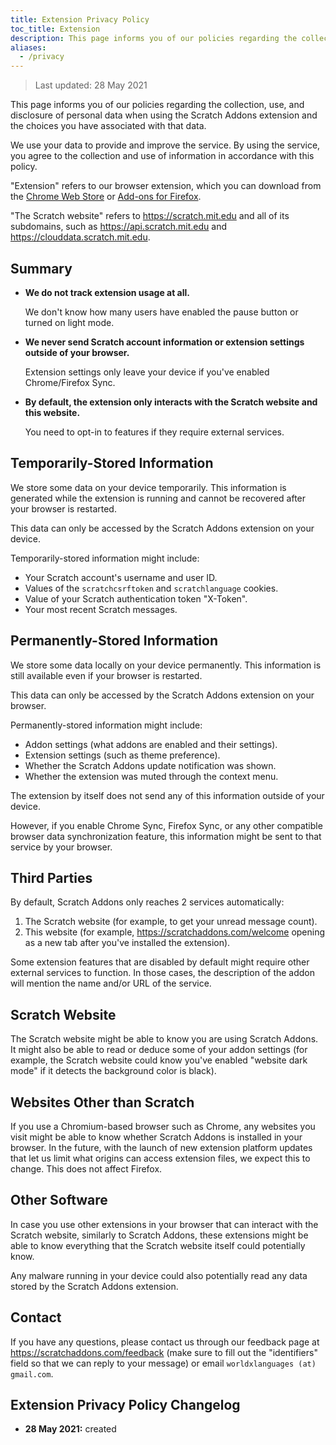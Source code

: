 ```yaml
---
title: Extension Privacy Policy
toc_title: Extension
description: This page informs you of our policies regarding the collection, use, and disclosure of personal data when using the Scratch Addons extension and the choices you have associated with that data.
aliases:
  - /privacy
---
```


> Last updated: 28 May 2021

This page informs you of our policies regarding the collection, use, and disclosure of personal data when using the Scratch Addons extension and the choices you have associated with that data.

We use your data to provide and improve the service. By using the service, you agree to the collection and use of information in accordance with this policy.

"Extension" refers to our browser extension, which you can download from the [Chrome Web Store](https://chrome.google.com/webstore/detail/fbeffbjdlemaoicjdapfpikkikjoneco) or [Add-ons for Firefox](https://addons.mozilla.org/firefox/addon/scratch-messaging-extension/).

"The Scratch website" refers to <https://scratch.mit.edu> and all of its subdomains, such as <https://api.scratch.mit.edu> and <https://clouddata.scratch.mit.edu>.  

## Summary

- **We do not track extension usage at all.**
  
  We don't know how many users have enabled the pause button or turned on light mode.

- **We never send Scratch account information or extension settings outside of your browser.**

  Extension settings only leave your device if you've enabled Chrome/Firefox Sync.

- **By default, the extension only interacts with the Scratch website and this website.**

  You need to opt-in to features if they require external services.

## Temporarily-Stored Information 

We store some data on your device temporarily. This information is generated while the extension is running and cannot be recovered after your browser is restarted. 

This data can only be accessed by the Scratch Addons extension on your device.

Temporarily-stored information might include:

- Your Scratch account's username and user ID.
- Values of the `scratchcsrftoken` and `scratchlanguage` cookies.
- Value of your Scratch authentication token "X-Token".
- Your most recent Scratch messages.

## Permanently-Stored Information

We store some data locally on your device permanently. This information is still available even if your browser is restarted. 

This data can only be accessed by the Scratch Addons extension on your browser.

Permanently-stored information might include:

- Addon settings (what addons are enabled and their settings).
- Extension settings (such as theme preference).
- Whether the Scratch Addons update notification was shown.
- Whether the extension was muted through the context menu.

The extension by itself does not send any of this information outside of your device. 

However, if you enable Chrome Sync, Firefox Sync, or any other compatible browser data synchronization feature, this information might be sent to that service by your browser.

## Third Parties

By default, Scratch Addons only reaches 2 services automatically:
1. The Scratch website (for example, to get your unread message count).
2. This website (for example, <https://scratchaddons.com/welcome> opening as a new tab after you've installed the extension).

Some extension features that are disabled by default might require other external services to function. In those cases, the description of the addon will mention the name and/or URL of the service. 

## Scratch Website

The Scratch website might be able to know you are using Scratch Addons. It might also be able to read or deduce some of your addon settings (for example, the Scratch website could know you've enabled "website dark mode" if it detects the background color is black).

## Websites Other than Scratch

If you use a Chromium-based browser such as Chrome, any websites you visit might be able to know whether Scratch Addons is installed in your browser. In the future, with the launch of new extension platform updates that let us limit what origins can access extension files, we expect this to change. This does not affect Firefox.

## Other Software

In case you use other extensions in your browser that can interact with the Scratch website, similarly to Scratch Addons, these extensions might be able to know everything that the Scratch website itself could potentially know.

Any malware running in your device could also potentially read any data stored by the Scratch Addons extension.

## Contact

If you have any questions, please contact us through our feedback page at <https://scratchaddons.com/feedback> (make sure to fill out the "identifiers" field so that we can reply to your message) or email `worldxlanguages (at) gmail.com`.

## Extension Privacy Policy Changelog

- **28 May 2021:** created
